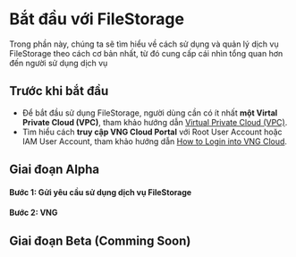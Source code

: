 # Bắt đầu với FileStorage

Trong phần này, chúng ta sẽ tìm hiểu về cách sử dụng và quản lý dịch vụ FileStorage theo cách cơ bản nhất, từ đó cung cấp cái nhìn tổng quan hơn đến người sử dụng dịch vụ

## Trước khi bắt đầu

* Để bắt đầu sử dụng FileStorage, người dùng cần có ít nhất **một Virtal Private Cloud (VPC)**, tham khảo hướng dẫn [Virtual Private Cloud (VPC)](../../vserver/compute-hcm03-1a/network/virtual-private-cloud-vpc.md).
* Tìm hiểu cách **truy cập VNG Cloud Portal** với Root User Account hoặc IAM User Account, tham khảo hướng dẫn [How to Login into VNG Cloud](../../identity-and-access-management-iam/cac-loai-dinh-danh-iam/tai-khoan-user-accounts/cach-dang-nhap-vao-vng-cloud.md).

## Giai đoạn Alpha

#### Bước 1: Gửi yêu cầu sử dụng dịch vụ FileStorage

#### Bước 2: VNG&#x20;

## Giai đoạn Beta (Comming Soon)
